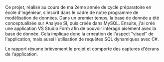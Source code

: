 Ce projet, réalisé au cours de ma 2ème année de cycle préparatoire en école d'ingénieur, s'inscrit dans le cadre de notre programme de modélisation de données. 
Dans un premier temps, la base de donnée a été conceptualisée sur Analyse SI, puis créée dans MySQL. 
Ensuite, j'ai créé une application VS Studio Form afin de pouvoir intéragir aisément avec la base de donnée.
Cela implique donc la crneation de l'aspect "visuel" de l'application, mais aussi l'utilisation de requêtes SQL dynamiques avec C#.

Le rapport résume brièvement le projet et comporte des captures d'écrans de l'application.
